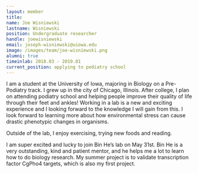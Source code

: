 ```yaml
---
layout: member
title:
name: Joe Wisniewski
lastname: Wisniewski
position: Undergraduate researcher
handle: joewisniewski
email: joseph-wisniewski@uiowa.edu
image: /images/team/joe-wisniewski.png
alumni: true
timeinlab: 2018.03 - 2019.01
current_position: applying to pediatry school
---
```


I am a student at the University of Iowa, majoring in Biology on a Pre-Podiatry track. I grew up in the city of Chicago, Illinois. After college, I plan on attending podiatry school and helping people improve their quality of life through their feet and ankles! Working in a lab is a new and exciting experience and I looking forward to the knowledge I will gain from this. I look forward to learning more about how environmental stress can cause drastic phenotypic changes in organisms. 

Outside of the lab, I enjoy exercising, trying new foods and reading.

I am super excited and lucky to join Bin He’s lab on May 31st. Bin He is a very outstanding, kind and patient mentor, and he helps me a lot to learn how to do biology research. My summer project is to validate transcription factor CgPho4 targets, which is also my first project. 
